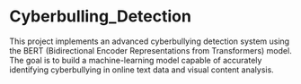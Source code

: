 # Cyberbulling_Detection
This project implements an advanced cyberbullying detection system using the BERT (Bidirectional Encoder Representations from Transformers) model. The goal is to build a machine-learning model capable of accurately identifying cyberbullying in online text data and visual content analysis.
